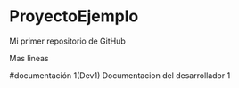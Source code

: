 # ProyectoEjemplo
Mi primer repositorio de GitHub

Mas lineas

#documentación 1(Dev1)
Documentacion del desarrollador 1